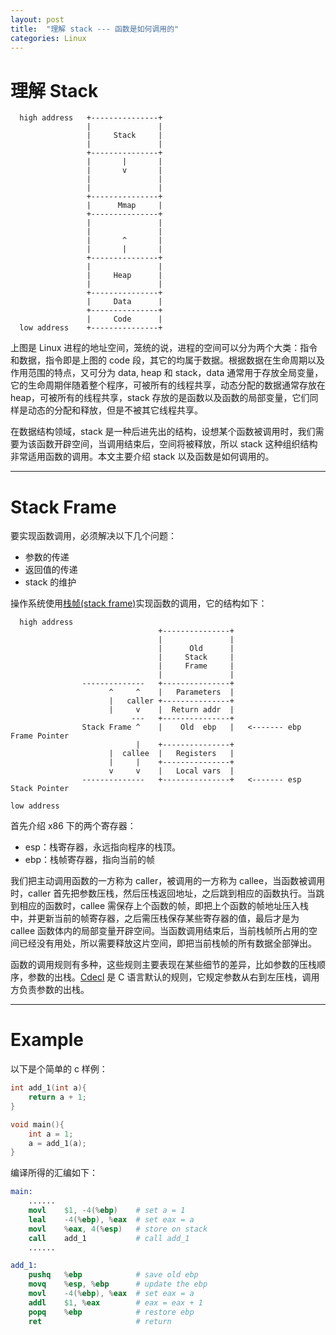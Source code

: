 ```yaml
---
layout: post
title:  "理解 stack --- 函数是如何调用的"
categories: Linux
---
```


# 理解 Stack

~~~
  high address   +---------------+
                 |               |
                 |     Stack     |
                 |               |
                 +---------------+
                 |       |       |
                 |       v       |
                 |               |
                 |               |
                 +---------------+
                 |      Mmap     |
                 +---------------+
                 |               |
                 |               |
                 |       ^       |
                 |       |       |
                 +---------------+
                 |               |
                 |     Heap      |
                 |               |
                 +---------------+
                 |     Data      | 
                 +---------------+
                 |     Code      |
  low address    +---------------+
~~~

上图是 Linux 进程的地址空间，笼统的说，进程的空间可以分为两个大类：指令和数据，指令即是上图的 code 段，其它的均属于数据。根据数据在生命周期以及作用范围的特点，又可分为 data, heap 和 stack，data 通常用于存放全局变量，它的生命周期伴随着整个程序，可被所有的线程共享，动态分配的数据通常存放在 heap，可被所有的线程共享，stack 存放的是函数以及函数的局部变量，它们同样是动态的分配和释放，但是不被其它线程共享。

在数据结构领域，stack 是一种后进先出的结构，设想某个函数被调用时，我们需要为该函数开辟空间，当调用结束后，空间将被释放，所以 stack 这种组织结构非常适用函数的调用。本文主要介绍 stack 以及函数是如何调用的。


-------

# Stack Frame

要实现函数调用，必须解决以下几个问题：

- 参数的传递
- 返回值的传递
- stack 的维护

操作系统使用[栈帧(stack frame)](https://en.wikipedia.org/wiki/Call_stack)实现函数的调用，它的结构如下：

~~~
  high address
                                 +---------------+
                                 |               |
                                 |      Old      |
                                 |     Stack     |
                                 |     Frame     |
                                 |               |
                --------------   +---------------+
                      ^     ^    |   Parameters  |
                      |   caller +---------------+
                      |     v    |  Return addr  |
                           ---   +---------------+
                Stack Frame ^    |    Old  ebp   |   <------- ebp  Frame Pointer
                            |    +---------------+
                      |  callee  |   Registers   |
                      |     |    +---------------+
                      v     v    |   Local vars  |
                --------------   +---------------+   <------- esp  Stack Pointer

low address  
~~~

首先介绍 x86 下的两个寄存器：

- esp：栈寄存器，永远指向程序的栈顶。
- ebp：栈帧寄存器，指向当前的帧

我们把主动调用函数的一方称为 caller，被调用的一方称为 callee，当函数被调用时，caller 首先把参数压栈，然后压栈返回地址，之后跳到相应的函数执行。当跳到相应的函数时，callee 需保存上个函数的帧，即把上个函数的帧地址压入栈中，并更新当前的帧寄存器，之后需压栈保存某些寄存器的值，最后才是为 callee 函数体内的局部变量开辟空间。当函数调用结束后，当前栈帧所占用的空间已经没有用处，所以需要释放这片空间，即把当前栈帧的所有数据全部弹出。

函数的调用规则有多种，这些规则主要表现在某些细节的差异，比如参数的压栈顺序，参数的出栈。[Cdecl](http://linux.die.net/man/1/cdecl) 是 C 语言默认的规则，它规定参数从右到左压栈，调用方负责参数的出栈。

----------

# Example

以下是个简单的 c 样例：

~~~ c 
int add_1(int a){
    return a + 1;
}

void main(){
    int a = 1;
    a = add_1(a);
}
~~~

编译所得的汇编如下：

~~~ s
main:
    ......
    movl    $1, -4(%ebp)    # set a = 1
    leal    -4(%ebp), %eax  # set eax = a
    movl    %eax, 4(%esp)   # store on stack
    call    add_1           # call add_1
    ......

add_1:
    pushq   %ebp            # save old ebp
    movq    %esp, %ebp      # update the ebp
    movl    -4(%ebp), %eax  # set eax = a
    addl    $1, %eax        # eax = eax + 1
    popq    %ebp            # restore ebp
    ret                     # return
~~~